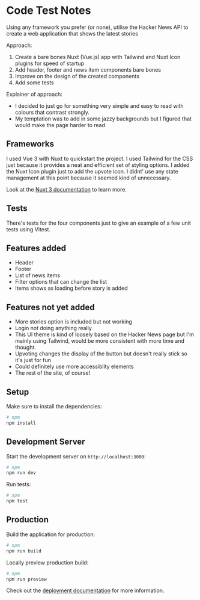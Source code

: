 

# Code Test Notes
Using any framework you prefer (or none), utilise the Hacker News API to create a web application that shows the latest stories

Approach:
1. Create a bare bones Nuxt (Vue.js) app with Tailwind and Nuxt Icon plugins for speed of startup
2. Add header, footer and news item components bare bones
3. Improve on the design of the created components
4. Add some tests

Explainer of approach:
* I decided to just go for something very simple and easy to read with colours that contrast strongly.
* My temptation was to add in some jazzy backgrounds but I figured that would make the page harder to read

## Frameworks
I used Vue 3 with Nuxt to quickstart the project. I used Tailwind for the CSS just because it provides a neat and efficient set of styling options.
I added the Nuxt Icon plugin just to add the upvote icon. I didnt' use any state management at this point because it seemed kind of unnecessary.

Look at the [Nuxt 3 documentation](https://nuxt.com/docs/getting-started/introduction) to learn more.

## Tests
There's tests for the four components just to give an example of a few unit tests using Vitest.

## Features added
* Header
* Footer
* List of news items
* Filter options that can change the list
* Items shows as loading before story is added

## Features not yet added
* More stories option is included but not working
* Login not doing anything really
* This UI theme is kind of loosely based on the Hacker News page but I'm mainly using Tailwind, would be more consistent with more time and thought.
* Upvoting changes the display of the button but doesn't really stick so it's just for fun
* Could definitely use more accessiblity elements
* The rest of the site, of course!

## Setup

Make sure to install the dependencies:

```bash
# npm
npm install
```

## Development Server

Start the development server on `http://localhost:3000`:

```bash
# npm
npm run dev
```

Run tests:

```bash
# npm
npm test

```

## Production

Build the application for production:

```bash
# npm
npm run build
```

Locally preview production build:

```bash
# npm
npm run preview

```


Check out the [deployment documentation](https://nuxt.com/docs/getting-started/deployment) for more information.



